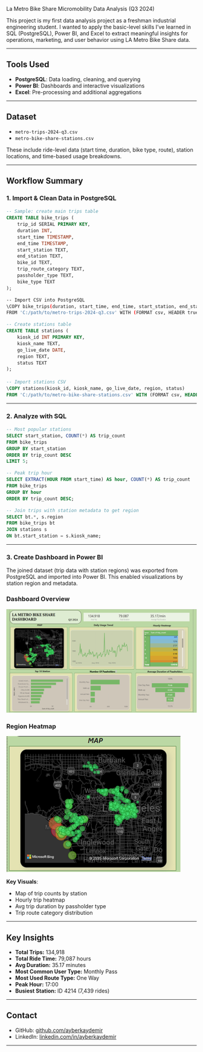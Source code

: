 La Metro Bike Share Micromobility Data Analysis (Q3 2024)

This project is my first data analysis project as a freshman industrial engineering student. I wanted to apply the basic-level skills I’ve learned in SQL (PostgreSQL), Power BI, and Excel to extract meaningful insights for operations, marketing, and user behavior using LA Metro Bike Share data.

---

##  Tools Used

- **PostgreSQL**: Data loading, cleaning, and querying  
- **Power BI**: Dashboards and interactive visualizations  
- **Excel**: Pre-processing and additional aggregations

---

## Dataset

- `metro-trips-2024-q3.csv`  
- `metro-bike-share-stations.csv`  

These include ride-level data (start time, duration, bike type, route), station locations, and time-based usage breakdowns.

---

## Workflow Summary

### 1. Import & Clean Data in PostgreSQL

```sql
-- Sample: create main trips table
CREATE TABLE bike_trips (
    trip_id SERIAL PRIMARY KEY,
    duration INT,
    start_time TIMESTAMP,
    end_time TIMESTAMP,
    start_station TEXT,
    end_station TEXT,
    bike_id TEXT,
    trip_route_category TEXT,
    passholder_type TEXT,
    bike_type TEXT
);
```

```bash
-- Import CSV into PostgreSQL
\COPY bike_trips(duration, start_time, end_time, start_station, end_station, bike_id, trip_route_category, passholder_type, bike_type)
FROM 'C:/path/to/metro-trips-2024-q3.csv' WITH (FORMAT csv, HEADER true);
```

```sql
-- Create stations table
CREATE TABLE stations (
    kiosk_id INT PRIMARY KEY,
    kiosk_name TEXT,
    go_live_date DATE,
    region TEXT,
    status TEXT
);

-- Import stations CSV
\COPY stations(kiosk_id, kiosk_name, go_live_date, region, status)
FROM 'C:/path/to/metro-bike-share-stations.csv' WITH (FORMAT csv, HEADER true);
```

---

### 2. Analyze with SQL

```sql
-- Most popular stations
SELECT start_station, COUNT(*) AS trip_count
FROM bike_trips
GROUP BY start_station
ORDER BY trip_count DESC
LIMIT 5;
```

```sql
-- Peak trip hour
SELECT EXTRACT(HOUR FROM start_time) AS hour, COUNT(*) AS trip_count
FROM bike_trips
GROUP BY hour
ORDER BY trip_count DESC;
```

```sql
-- Join trips with station metadata to get region
SELECT bt.*, s.region
FROM bike_trips bt
JOIN stations s
ON bt.start_station = s.kiosk_name;
```

---

### 3. Create Dashboard in Power BI

The joined dataset (trip data with station regions) was exported from PostgreSQL and imported into Power BI. This enabled visualizations by station region and metadata.

### Dashboard Overview

![Dashboard](visuals/Dashboard.png)

### Region Heatmap

![Heatmap](visuals/region-heatmap.png)


**Key Visuals**:
- Map of trip counts by station  
- Hourly trip heatmap  
- Avg trip duration by passholder type  
- Trip route category distribution

---

## Key Insights

- **Total Trips:** 134,918  
- **Total Ride Time:** 79,087 hours  
- **Avg Duration:** 35.17 minutes  
- **Most Common User Type:** Monthly Pass  
- **Most Used Route Type:** One Way  
- **Peak Hour:** 17:00  
- **Busiest Station:** ID 4214 (7,439 rides)

---

##  Contact
- GitHub: [github.com/ayberkaydemir](https://github.com/Aydemirayberk)  
- LinkedIn: [linkedin.com/in/ayberkaydemir](https://linkedin.com/in/ayberkaydemirr)

---
